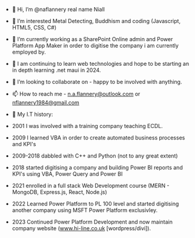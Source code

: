 - 👋 Hi, I’m @naflannery real name Niall
- 👀 I’m interested Metal Detecting, Buddhism and coding (Javascript, HTML5, CSS, C#)
- 🌱 I’m currently working as a SharePoint Online admin and Power Platform App Maker in order to digitise the company i am currently employed by.
- 🏫 I am continuing to learn web technologies and hope to be starting an in depth learning .net maui in 2024.
- 💞️ I’m looking to collaborate on - happy to be involved with anything.
- 📫 How to reach me - n.a.flannery@outlook.com or nflannery1984@gmail.com

- 📖 My I.T history:
-   2001 I was involved with a training company teaching ECDL.
-   2009 I learned VBA in order to create automated business processes and KPI's
-   2009-2018 dabbled with C++ and Python (not to any great extent)
-   2018 started digitising a company and building Power BI reports and KPI's using VBA, Power Query and Power BI
-   2021 enrolled in a full stack Web Development course (MERN - MongoDB, Express.js, React, Node.js)
-   2022 Learned Power Platform to PL 100 level and started digitising another company using MSFT Power Platform exclusivley.
-   2023 Continued Power Platform Development and now maintain company website (www.hi-line.co.uk [wordpress/divi]).

<!---
naflannery/naflannery is a ✨ special ✨ repository because its `README.md` (this file) appears on your GitHub profile.
You can click the Preview link to take a look at your changes.
--->
